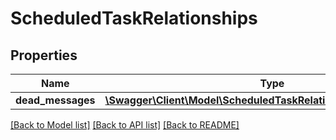 # ScheduledTaskRelationships

## Properties
Name | Type | Description | Notes
------------ | ------------- | ------------- | -------------
**dead_messages** | [**\Swagger\Client\Model\ScheduledTaskRelationshipsDeadMessages**](ScheduledTaskRelationshipsDeadMessages.md) |  | [optional] 

[[Back to Model list]](../../README.md#documentation-for-models) [[Back to API list]](../../README.md#documentation-for-api-endpoints) [[Back to README]](../../README.md)

